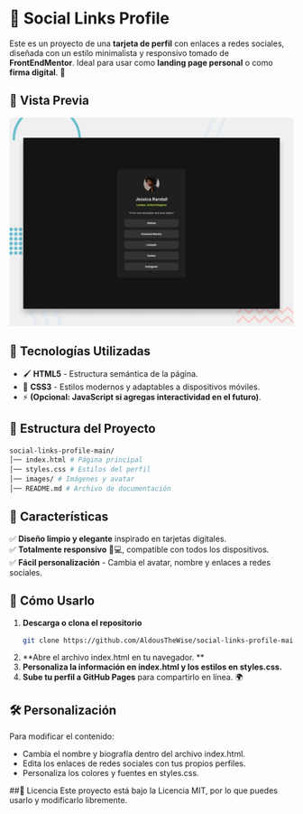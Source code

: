 # 🔗 Social Links Profile

Este es un proyecto de una **tarjeta de perfil** con enlaces a redes sociales, diseñada con un estilo minimalista y responsivo tomado de **FrontEndMentor**. Ideal para usar como **landing page personal** o como **firma digital**. 🚀  

## 🎨 Vista Previa

![Vista previa del perfil](preview.jpg)

## 🚀 Tecnologías Utilizadas

- 🖌️ **HTML5** - Estructura semántica de la página.
- 🎨 **CSS3** - Estilos modernos y adaptables a dispositivos móviles.
- ⚡ **(Opcional: JavaScript si agregas interactividad en el futuro)**.

## 📂 Estructura del Proyecto

```bash
social-links-profile-main/ 
│── index.html # Página principal 
│── styles.css # Estilos del perfil 
│── images/ # Imágenes y avatar 
│── README.md # Archivo de documentación
```
## 🎯 Características

✅ **Diseño limpio y elegante** inspirado en tarjetas digitales.  
✅ **Totalmente responsivo** 📱💻, compatible con todos los dispositivos.  
✅ **Fácil personalización** - Cambia el avatar, nombre y enlaces a redes sociales.  

## 🚀 Cómo Usarlo

1. **Descarga o clona el repositorio**  
   ```sh
   git clone https://github.com/AldousTheWise/social-links-profile-main.git

2. **Abre el archivo index.html en tu navegador. **
3. **Personaliza la información en index.html y los estilos en styles.css.**
4. **Sube tu perfil a GitHub Pages** para compartirlo en línea. 🌍

## 🛠️ Personalización
Para modificar el contenido:

- Cambia el nombre y biografía dentro del archivo index.html.
- Edita los enlaces de redes sociales con tus propios perfiles.
- Personaliza los colores y fuentes en styles.css.

##📜 Licencia
Este proyecto está bajo la Licencia MIT, por lo que puedes usarlo y modificarlo libremente.
